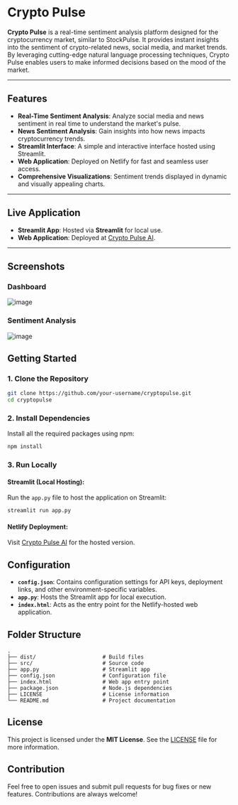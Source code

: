 
# Crypto Pulse

**Crypto Pulse** is a real-time sentiment analysis platform designed for the cryptocurrency market, similar to StockPulse. It provides instant insights into the sentiment of crypto-related news, social media, and market trends. By leveraging cutting-edge natural language processing techniques, Crypto Pulse enables users to make informed decisions based on the mood of the market.

---

## Features

- **Real-Time Sentiment Analysis**: Analyze social media and news sentiment in real time to understand the market's pulse.
- **News Sentiment Analysis**: Gain insights into how news impacts cryptocurrency trends.
- **Streamlit Interface**: A simple and interactive interface hosted using Streamlit.
- **Web Application**: Deployed on Netlify for fast and seamless user access.
- **Comprehensive Visualizations**: Sentiment trends displayed in dynamic and visually appealing charts.

---

## Live Application

- **Streamlit App**: Hosted via **Streamlit** for local use.
- **Web Application**: Deployed at [Crypto Pulse AI](https://cryptopulseai.netlify.app/).

---

## Screenshots

### Dashboard
![image](https://github.com/user-attachments/assets/fb67396c-30fd-4baa-bd44-6af954aead36)


### Sentiment Analysis
![image](https://github.com/user-attachments/assets/bc9756ac-e361-4605-ae03-709b913f058a)




## Getting Started

### 1. **Clone the Repository**
```bash
git clone https://github.com/your-username/cryptopulse.git
cd cryptopulse
```

### 2. **Install Dependencies**
Install all the required packages using npm:
```bash
npm install
```

### 3. **Run Locally**

#### **Streamlit (Local Hosting)**:
Run the `app.py` file to host the application on Streamlit:
```bash
streamlit run app.py
```

#### **Netlify Deployment**:
Visit [Crypto Pulse AI](https://cryptopulseai.netlify.app/) for the hosted version.


## Configuration

- **`config.json`**: Contains configuration settings for API keys, deployment links, and other environment-specific variables.
- **`app.py`**: Hosts the Streamlit app for local execution.
- **`index.html`**: Acts as the entry point for the Netlify-hosted web application.

## Folder Structure

```
.
├── dist/                     # Build files
├── src/                      # Source code
├── app.py                    # Streamlit app
├── config.json               # Configuration file
├── index.html                # Web app entry point
├── package.json              # Node.js dependencies
├── LICENSE                   # License information
└── README.md                 # Project documentation
```

## License

This project is licensed under the **MIT License**. See the [LICENSE](LICENSE) file for more information.

## Contribution

Feel free to open issues and submit pull requests for bug fixes or new features. Contributions are always welcome!
